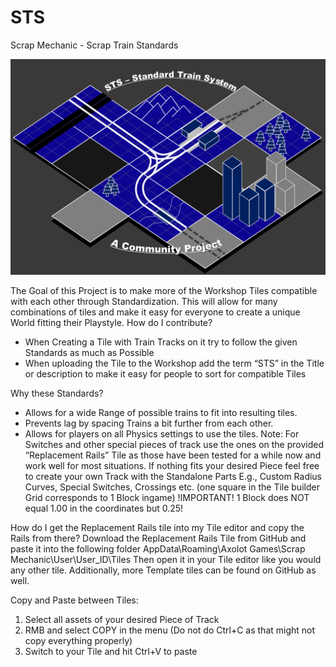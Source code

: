 # STS
Scrap Mechanic - Scrap Train Standards

![Picture of a STS](./STS%20Preview.png)

The Goal of this Project is to make more of the Workshop Tiles compatible with each other through Standardization. This will allow for many combinations of tiles and make it easy for everyone to create a unique World fitting their Playstyle.
How do I contribute?
-	When Creating a Tile with Train Tracks on it try to follow the given Standards as much as Possible
-	When uploading the Tile to the Workshop add the term “STS” in the Title or description to make it easy for people to sort for compatible Tiles

Why these Standards?
-	Allows for a wide Range of possible trains to fit into resulting tiles.
-	Prevents lag by spacing Trains a bit further from each other.
-	Allows for players on all Physics settings to use the tiles.
Note:
For Switches and other special pieces of track use the ones on the provided “Replacement Rails” Tile as those have been tested for a while now and work well for most situations. If nothing fits your desired Piece feel free to create your own Track with the Standalone Parts
E.g., Custom Radius Curves, Special Switches, Crossings etc.
(one square in the Tile builder Grid corresponds to 1 Block ingame) 
!IMPORTANT! 1 Block does NOT equal 1.00 in the coordinates but 0.25!

How do I get the Replacement Rails tile into my Tile editor and copy the Rails from there?
Download the Replacement Rails Tile from GitHub and paste it into the following folder
AppData\Roaming\Axolot Games\Scrap Mechanic\User\User_ID\Tiles
Then open it in your Tile editor like you would any other tile.
Additionally, more Template tiles can be found on GitHub as well.

Copy and Paste between Tiles:
1.	Select all assets of your desired Piece of Track
2.	RMB and select COPY in the menu (Do not do Ctrl+C as that might not copy everything properly)
3.	Switch to your Tile and hit Ctrl+V to paste


